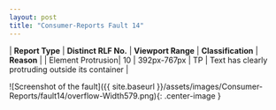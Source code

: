 ```yaml
---
layout: post
title: "Consumer-Reports Fault 14"
---
```

| **Report Type** | **Distinct RLF No.** | **Viewport Range** | **Classification** | **Reason** |
| Element Protrusion| 10 | 392px-767px | TP | Text has clearly protruding outside its container | 

![Screenshot of the fault]({{ site.baseurl }}/assets/images/Consumer-Reports/fault14/overflow-Width579.png){: .center-image }